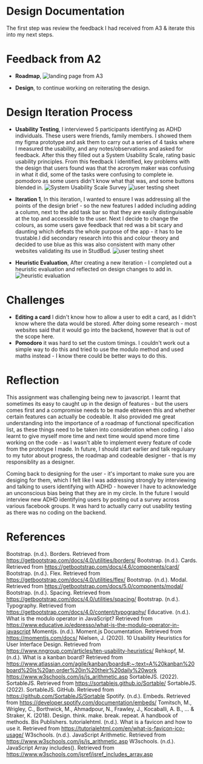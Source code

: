# Design Documentation

The first step was review the feedback I had received from A3 & iterate this into my next steps. 

# Feedback from A2 
  * __Roadmap__, 
  ![landing page from A3](src/Images/functionspecs.png)

  * __Design__, to continue working on reiterating the design. 

# Design Iteration Process
* __Usability Testing__, I interviewed 5 participants identifying as ADHD individuals. These users were friends, family members. I showed them my figma prototype and ask them to carry out a series of 4 tasks where I measured the usability, and any notes/observations and asked for feedback. After this they filled out a System Usability Scale, rating basic usability principles. From this feedback I identified, key problems with the design that users found was that the acronym maker was confusing in what it did, some of the tasks were confusing to complete ie. pomodoro as some users didn't know what that was, and some buttons blended in.
![System Usability Scale Survey](src/Images/usertesting3.png)
![user testing sheet](src/Images/usertestingsheet.png)

* __Iteration 1__, In this iteration, I wanted to ensure I was addressing all the points of the design brief - so the new features I added including adding a column, next to the add task bar so that they are easily distinguisable at the top and accessible to the user. Next I decide to change the colours, as some users gave feedback that red was a bit scary and daunting which defeats the whole purpose of the app - it has to be trustable.I did secondary research into this and colour theory and decided to use blue as this was also consistent with many other websites validating its use in StudBud. 
![user testing sheet](src/Images/studbudit1-01.png)

* __Heuristic Evaluation__, After creating a new iteration - I completed out a heuristic evaluation and reflected on design changes to add in. 
![heuristic evaluation](src/Images/heuristics-03.png)

# Challenges
* __Editing a card__ I didn't know how to allow a user to edit a card, as I didn't know where the data would be stored. After doing some research - most websites said that it would go into the backend, however that is out of the scope here. 
* __Pomodoro__ it was hard to set the custom timings. I couldn't work out a simple way to do this and tried to use the modulo method and used maths instead - I know there could be better ways to do this. 

# Reflection
This assignment was challenging being new to javascript. I learnt that sometimes its easy to caught up in the design of features - but the users comes first and a compromise needs to be made ebtween this and whether certain features can actually be codeable. It also provided me great understanding into the importance of a roadmap of functional specification list, as these things need to be taken into consideration when coding. I also learnt to give myself more time and next time would spend more time working on the code - as I wasn't able to implement every feature of code from the prototype I made. In future, I should start earlier and talk reguluary to my tutor about progress, the roadmap and codeable designer - that is my responsiblity as a designer. 

Coming back to designing for the user - it's important to make sure you are desiging for them, which I felt like I was addressing strongly by interviewing and talking to users identifying with ADHD - however I have to acknowledge an unconscious bias being that they are in my circle. In the future I would interview new ADHD identifying users by posting out a survey across various facebook groups. It was hard to actually carry out usability testing as there was no coding on the backend.


# References
Bootstrap. (n.d.). Borders. Retrieved from https://getbootstrap.com/docs/4.0/utilities/borders/
Bootstrap. (n.d.). Cards. Retrieved from https://getbootstrap.com/docs/4.6/components/card/
Bootstrap. (n.d.). Flex. Retrieved from https://getbootstrap.com/docs/4.0/utilities/flex/
Bootstrap. (n.d.). Modal. Retrieved from https://getbootstrap.com/docs/5.0/components/modal/
Bootstrap. (n.d.). Spacing. Retrieved from https://getbootstrap.com/docs/4.0/utilities/spacing/
Bootstrap. (n.d.). Typography. Retrieved from https://getbootstrap.com/docs/4.0/content/typography/
Educative. (n.d.). What is the modulo operator in JavaScript? Retrieved from https://www.educative.io/edpresso/what-is-the-modulo-operator-in-javascript
Momentjs. (n.d.). Moment.js Documentation. Retrieved from https://momentjs.com/docs/
Nielsen, J. (2020). 10 Usability Heuristics for User Interface Design. Retrieved from https://www.nngroup.com/articles/ten-usability-heuristics/
Rehkopf, M. (n.d.). What is a kanban board? Retrieved from https://www.atlassian.com/agile/kanban/boards#:~:text=A%20kanban%20board%20is%20an,order%20in%20their%20daily%20work
https://www.w3schools.com/js/js_arithmetic.asp
SortableJS. (2022). SortableJS. Retrieved from https://sortablejs.github.io/Sortable/
SortableJS. (2022). SortableJS. GitHub. Retrieved from https://github.com/SortableJS/Sortable
Spotify. (n.d.). Embeds. Retrieved from https://developer.spotify.com/documentation/embeds/
Tomitsch, M., Wrigley, C., Borthwick, M., Ahmadpour, N., Frawley, J., Kocaballi, A. B., ... & Straker, K. (2018). Design. think. make. break. repeat. A handbook of methods. Bis Publishers.
tutorialehtml. (n.d.). What is a favicon and how to use it. Retrieved from https://tutorialehtml.com/en/what-is-favicon-ico-usage/
W3schools. (n.d.). JavaScript Arithmetic. Retrieved from https://www.w3schools.com/js/js_arithmetic.asp
W3schools. (n.d.). JavaScript Array includes(). Retrieved from https://www.w3schools.com/jsref/jsref_includes_array.asp

